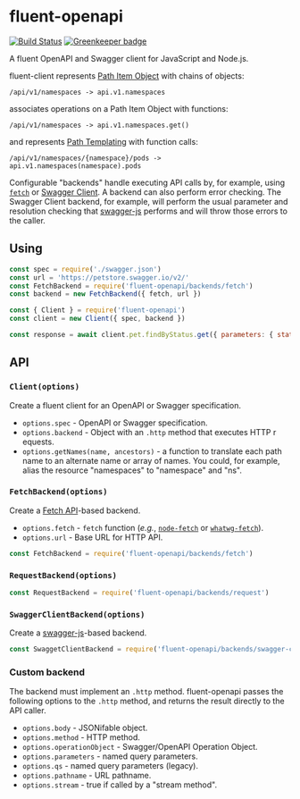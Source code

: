# fluent-openapi

[![Build Status][build]](https://travis-ci.org/silasbw/fluent-openapi) [![Greenkeeper badge][greenkeeper]](https://greenkeeper.io/)

[greenkeeper]: https://badges.greenkeeper.io/silasbw/fluent-openapi.svg
[build]: https://travis-ci.org/silasbw/fluent-openapi.svg?branch=master

A fluent OpenAPI and Swagger client for JavaScript and Node.js.

fluent-client represents [Path Item
Object](https://swagger.io/specification/#pathItemObject) with chains
of objects:

```
/api/v1/namespaces -> api.v1.namespaces
```

associates operations on a Path Item Object with functions:

```
/api/v1/namespaces -> api.v1.namespaces.get()
```

and represents [Path
Templating](https://swagger.io/specification/#pathTemplating) with
function calls:

```
/api/v1/namespaces/{namespace}/pods -> api.v1.namespaces(namespace).pods
```

Configurable "backends" handle executing API calls by, for example,
using [`fetch`](#fetchbackendoptions) or [Swagger
Client](#swaggerclientbackendoptions). A backend can also perform
error checking.  The Swagger Client backend, for example, will perform
the usual parameter and resolution checking that
[swagger-js](https://github.com/swagger-api/swagger-js) performs and
will throw those errors to the caller.

## Using

```js
const spec = require('./swagger.json')
const url = 'https://petstore.swagger.io/v2/'
const FetchBackend = require('fluent-openapi/backends/fetch')
const backend = new FetchBackend({ fetch, url })

const { Client } = require('fluent-openapi')
const client = new Client({ spec, backend })

const response = await client.pet.findByStatus.get({ parameters: { status: 'available' } })
```

## API

### `Client(options)`

Create a fluent client for an OpenAPI or Swagger specification.

* `options.spec` - OpenAPI or Swagger specification.
* `options.backend` - Object with an `.http` method that executes HTTP
r equests.
* `options.getNames(name, ancestors)` - a function to translate each
path name to an alternate name or array of names. You could, for
example, alias the resource "namespaces" to "namespace" and "ns".

### `FetchBackend(options)`

Create a [Fetch API](https://developer.mozilla.org/en-US/docs/Web/API/Fetch_API)-based
backend.

* `options.fetch` - `fetch` function (*e.g.*,
[`node-fetch`](https://www.npmjs.com/package/node-fetch) or
[`whatwg-fetch`](https://www.npmjs.com/package/whatwg-fetch)).
* `options.url` - Base URL for HTTP API.

```js
const FetchBackend = require('fluent-openapi/backends/fetch')
```

### `RequestBackend(options)`

```js
const RequestBackend = require('fluent-openapi/backends/request')
```

### `SwaggerClientBackend(options)`

Create a [swagger-js](https://github.com/swagger-api/swagger-js)-based
backend.

```js
const SwaggetClientBackend = require('fluent-openapi/backends/swagger-client')
```

### Custom backend

The backend must implement an `.http` method. fluent-openapi passes
the following options to the `.http` method, and returns the result
directly to the API caller.

* `options.body` - JSONifable object.
* `options.method` - HTTP method.
* `options.operationObject` - Swagger/OpenAPI Operation Object.
* `options.parameters` - named query parameters.
* `options.qs` - named query parameters (legacy).
* `options.pathname` - URL pathname.
* `options.stream` - true if called by a "stream method".
